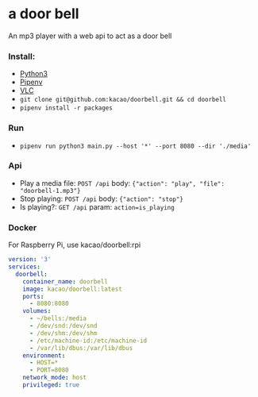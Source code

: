 # a door bell
An mp3 player with a web api to act as a door bell
### Install:

* [Python3](https://www.python.org/) 
* [Pipenv](https://pypi.org/project/pipenv/)
* [VLC](https://www.videolan.org/vlc/)
* `git clone git@github.com:kacao/doorbell.git && cd doorbell`
* `pipenv install -r packages`

### Run

* `pipenv run python3 main.py --host '*' --port 8080 --dir './media'`

### Api

* Play a media file: `POST /api` body: `{"action": "play", "file": "doorbell-1.mp3"}`
* Stop playing: `POST /api` body: `{"action": "stop"}`
* Is playing?: `GET /api` param: `action=is_playing`

### Docker
For Raspberry Pi, use kacao/doorbell:rpi
```yaml
version: '3'
services:
  doorbell:
    container_name: doorbell
    image: kacao/doorbell:latest
    ports:
      - 8080:8080
    volumes:
      - ~/bells:/media
      - /dev/snd:/dev/snd
      - /dev/shm:/dev/shm
      - /etc/machine-id:/etc/machine-id
      - /var/lib/dbus:/var/lib/dbus
    environment:
      - HOST=*
      - PORT=8080
    network_mode: host
    privileged: true
```
